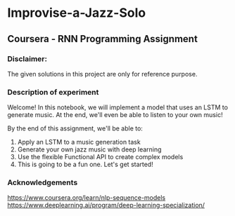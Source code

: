 # Improvise-a-Jazz-Solo

## Coursera - RNN Programming Assignment

### Disclaimer:
The given solutions in this project are only for reference purpose.

### Description of experiment

Welcome! In this notebook, we will implement a model that uses an LSTM to generate music. 
At the end, we'll even be able to listen to your own music!

By the end of this assignment, we'll be able to:

1. Apply an LSTM to a music generation task <br>
2. Generate your own jazz music with deep learning <br>
3. Use the flexible Functional API to create complex models <br>
4. This is going to be a fun one. Let's get started! <br>

### Acknowledgements

https://www.coursera.org/learn/nlp-sequence-models <br>
https://www.deeplearning.ai/program/deep-learning-specialization/
